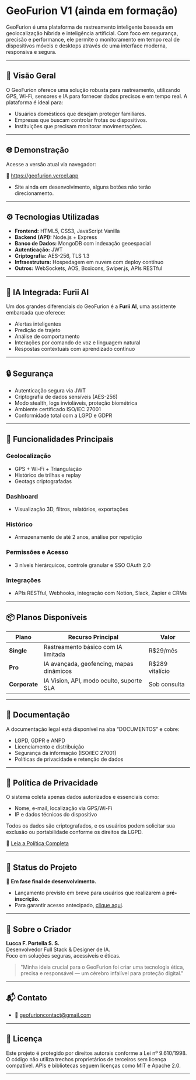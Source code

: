 # GeoFurion V1 (ainda em formação)

GeoFurion é uma plataforma de rastreamento inteligente baseada em geolocalização híbrida e inteligência artificial. Com foco em segurança, precisão e performance, ele permite o monitoramento em tempo real de dispositivos móveis e desktops através de uma interface moderna, responsiva e segura.

---

## 🚀 Visão Geral

O GeoFurion oferece uma solução robusta para rastreamento, utilizando GPS, Wi-Fi, sensores e IA para fornecer dados precisos e em tempo real. A plataforma é ideal para:

- Usuários domésticos que desejam proteger familiares.
- Empresas que buscam controlar frotas ou dispositivos.
- Instituições que precisam monitorar movimentações.

---

## 🌐 Demonstração

Acesse a versão atual via navegador:

🔗 https://geofurion.vercel.app
- Site ainda em desenvolvimento, alguns botões não terão direcionamento.

---

## ⚙️ Tecnologias Utilizadas

- **Frontend:** HTML5, CSS3, JavaScript Vanilla
- **Backend (API):** Node.js + Express
- **Banco de Dados:** MongoDB com indexação geoespacial
- **Autenticação:** JWT
- **Criptografia:** AES-256, TLS 1.3
- **Infraestrutura:** Hospedagem em nuvem com deploy contínuo
- **Outros:** WebSockets, AOS, Boxicons, Swiper.js, APIs RESTful

---

## 🧠 IA Integrada: Furii AI

Um dos grandes diferenciais do GeoFurion é a **Furii AI**, uma assistente embarcada que oferece:

- Alertas inteligentes
- Predição de trajeto
- Análise de comportamento
- Interações por comando de voz e linguagem natural
- Respostas contextuais com aprendizado contínuo

---

## 🔒 Segurança

- Autenticação segura via JWT
- Criptografia de dados sensíveis (AES-256)
- Modo stealth, logs invioláveis, proteção biométrica
- Ambiente certificado ISO/IEC 27001
- Conformidade total com a LGPD e GDPR

---

## 📱 Funcionalidades Principais

### Geolocalização
- GPS + Wi-Fi + Triangulação
- Histórico de trilhas e replay
- Geotags criptografadas

### Dashboard
- Visualização 3D, filtros, relatórios, exportações

### Histórico
- Armazenamento de até 2 anos, análise por repetição

### Permissões e Acesso
- 3 níveis hierárquicos, controle granular e SSO OAuth 2.0

### Integrações
- APIs RESTful, Webhooks, integração com Notion, Slack, Zapier e CRMs

---

## 📦 Planos Disponíveis

| Plano               | Recurso Principal                          | Valor         |
|---------------------|---------------------------------------------|---------------|
| **Single**          | Rastreamento básico com IA limitada         | R$29/mês      |
| **Pro**             | IA avançada, geofencing, mapas dinâmicos    | R$289 vitalício |
| **Corporate**       | IA Vision, API, modo oculto, suporte SLA    | Sob consulta  |

---

## 📃 Documentação

A documentação legal está disponível na aba “DOCUMENTOS” e cobre:

- LGPD, GDPR e ANPD
- Licenciamento e distribuição
- Segurança da informação (ISO/IEC 27001)
- Políticas de privacidade e retenção de dados

---

## 📄 Política de Privacidade

O sistema coleta apenas dados autorizados e essenciais como:

- Nome, e-mail, localização via GPS/Wi-Fi
- IP e dados técnicos do dispositivo

Todos os dados são criptografados, e os usuários podem solicitar sua exclusão ou portabilidade conforme os direitos da LGPD.

🔗 [Leia a Política Completa](politi.html)

---

## 🧪 Status do Projeto

🚧 **Em fase final de desenvolvimento.**

- Lançamento previsto em breve para usuários que realizarem a **pré-inscrição.**
- Para garantir acesso antecipado, [clique aqui](inscricao.html).

---

## 👤 Sobre o Criador

**Lucca F. Portella S. S.**  
Desenvolvedor Full Stack & Designer de IA.  
Foco em soluções seguras, acessíveis e éticas.

> "Minha ideia crucial para o GeoFurion foi criar uma tecnologia ética, precisa e responsável — um cérebro infalível para proteção digital."

---

## 📬 Contato

- 📧 geofurioncontact@gmail.com

---

## 📜 Licença

Este projeto é protegido por direitos autorais conforme a Lei nº 9.610/1998. O código não utiliza trechos proprietários de terceiros sem licença compatível. APIs e bibliotecas seguem licenças como MIT e Apache 2.0.

---

